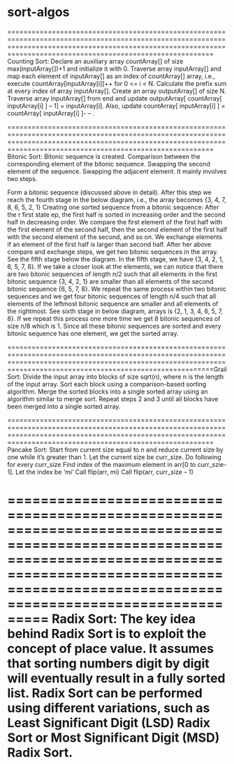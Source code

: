 # sort-algos
=====================================================================================================================================================================================================================
Counting Sort:
Declare an auxiliary array countArray[] of size max(inputArray[])+1 and initialize it with 0.
Traverse array inputArray[] and map each element of inputArray[] as an index of countArray[] array, i.e., execute countArray[inputArray[i]]++ for 0 <= i < N.
Calculate the prefix sum at every index of array inputArray[].
Create an array outputArray[] of size N.
Traverse array inputArray[] from end and update outputArray[ countArray[ inputArray[i] ] – 1] = inputArray[i]. Also, update countArray[ inputArray[i] ] = countArray[ inputArray[i] ]- – .

=====================================================================================================================================================================================================================
Bitonic Sort:
Bitonic sequence is created.
Comparison between the corresponding element of the bitonic sequence.
Swapping the second element of the sequence.
Swapping the adjacent element.
It mainly involves two steps.  

Form a bitonic sequence (discussed above in detail). After this step we reach the fourth stage in the below diagram, i.e., the array becomes {3, 4, 7, 8, 6, 5, 2, 1}
Creating one sorted sequence from a bitonic sequence: After the r first state ep, the first half is sorted in increasing order and the second half in decreasing order. 
We compare the first element of the first half with the first element of the second half, then the second element of the first half with the second element of the second, and so on. We exchange elements if an element of the first half is larger than second half. 
After her above compare and exchange steps, we get two bitonic sequences in the array. See the fifth stage below the diagram. In the fifth stage, we have {3, 4, 2, 1, 6, 5, 7, 8}. If we take a closer look at the elements, we can notice that there are two bitonic sequences of length n/2 such that all elements in the first bitonic sequence {3, 4, 2, 1} are smaller than all elements of the second bitonic sequence {6, 5, 7, 8}. 
We repeat the same process within two bitonic sequences and we get four bitonic sequences of length n/4 such that all elements of the leftmost bitonic sequence are smaller and all elements of the rightmost. See sixth stage in below diagram, arrays is {2, 1, 3, 4, 6, 5, 7, 8}. 
If we repeat this process one more time we get 8 bitonic sequences of size n/8 which is 1. Since all these bitonic sequences are sorted and every bitonic sequence has one element, we get the sorted array.

=====================================================================================================================================================================================================================Grail Sort:
Divide the input array into blocks of size sqrt(n), where n is the length of the input array.
Sort each block using a comparison-based sorting algorithm.
Merge the sorted blocks into a single sorted array using an algorithm similar to merge sort.
Repeat steps 2 and 3 until all blocks have been merged into a single sorted array.

=====================================================================================================================================================================================================================
Pancake Sort:
Start from current size equal to n and reduce current size by one while it’s greater than 1. Let the current size be curr_size. 
Do following for every curr_size
Find index of the maximum element in arr[0 to curr_szie-1]. Let the index be ‘mi’
Call flip(arr, mi)
Call flip(arr, curr_size – 1)

=====================================================================================================================================================================================================================
Radix Sort:
The key idea behind Radix Sort is to exploit the concept of place value. It assumes that sorting numbers digit by digit will eventually result in a fully sorted list. Radix Sort can be performed using different variations, such as Least Significant Digit (LSD) Radix Sort or Most Significant Digit (MSD) Radix Sort.
======================================

